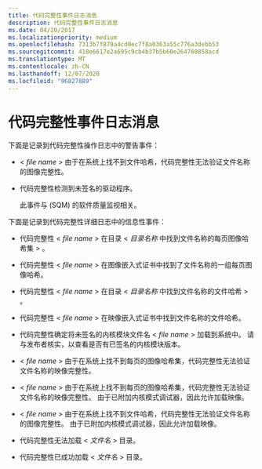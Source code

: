 ```yaml
---
title: 代码完整性事件日志消息
description: 代码完整性事件日志消息
ms.date: 04/20/2017
ms.localizationpriority: medium
ms.openlocfilehash: 7313b7f879a4cd0ec7f8a0363a55c776a3debb53
ms.sourcegitcommit: 418e6617e2a695c9cb4b37b5b60e264760858acd
ms.translationtype: MT
ms.contentlocale: zh-CN
ms.lasthandoff: 12/07/2020
ms.locfileid: "96827889"
---
```

# <a name="code-integrity-event-log-messages"></a>代码完整性事件日志消息


下面是记录到代码完整性操作日志中的警告事件：

-   &lt; *file name* &gt; 由于在系统上找不到文件哈希，代码完整性无法验证文件名称的图像完整性。

-   代码完整性检测到未签名的驱动程序。

    此事件与 (SQM) 的软件质量监视相关。

下面是记录到代码完整性详细日志中的信息性事件：

-   代码完整性 &lt; *file name* &gt; 在目录 &lt; *目录名称* 中找到文件名称的每页图像哈希集 &gt; 。

-   代码完整性 &lt; *file name* &gt; 在图像嵌入式证书中找到了文件名称的一组每页图像哈希。

-   代码完整性 &lt; *file name* &gt; 在目录 &lt; *目录名称* 中找到文件名称的文件哈希 &gt; 。

-   代码完整性 &lt; *file name* &gt; 在映像嵌入式证书中找到文件名称的文件哈希。

-   代码完整性确定将未签名的内核模块文件名 &lt; *file name* &gt; 加载到系统中。 请与发布者核实，以查看是否有已签名的内核模块版本。

-   &lt; *file name* &gt; 由于在系统上找不到每页的图像哈希集，代码完整性无法验证文件名称的映像完整性。

-   &lt; *file name* &gt; 由于在系统上找不到每页的图像哈希集，代码完整性无法验证文件名称的映像完整性。 由于已附加内核模式调试器，因此允许加载映像。

-   &lt; *file name* &gt; 由于在系统上找不到文件哈希，代码完整性无法验证文件名称的图像完整性。 由于已附加内核模式调试器，因此允许加载映像。

-   代码完整性无法加载 &lt; *文件名* &gt; 目录。

-   代码完整性已成功加载 &lt; *文件名* &gt; 目录。

 

 





